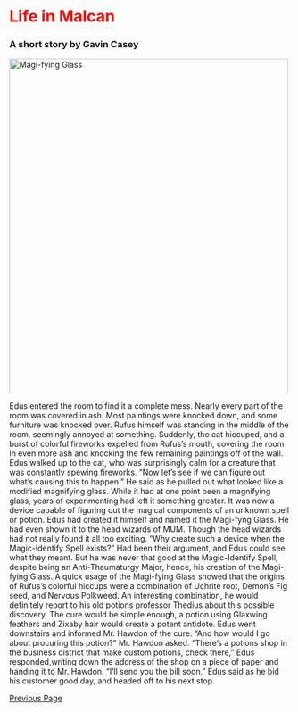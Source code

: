 <!DOCTYPE html>
<html>
<head>
  <title>Life in Malcan</title>
<style>
  h1 {color:red;}
</style>
</head>
<body>
<h1>Life in Malcan</h1>

<h3>A short story by Gavin Casey</h3>

<img src="https://www.invitinghome.com/wp-content/uploads/2019/07/aac110.jpg" alt="Magi-fying Glass" width="500" height="600">

<p>Edus entered the room to find it a complete mess. Nearly every part of the room was covered in ash. Most paintings were knocked down, and some furniture was knocked over. Rufus himself was standing in the middle of the room, seemingly annoyed at something. Suddenly, the cat hiccuped, and a burst of colorful fireworks expelled from Rufus’s mouth, covering the room in even more ash and knocking the few remaining paintings off of the wall.
Edus walked up to the cat, who was surprisingly calm for a creature that was constantly spewing fireworks. “Now let’s see if we can figure out what’s causing this to happen.” He said as he pulled out what looked like a modified magnifying glass. While it had at one point been a magnifying glass, years of experimenting had left it something greater. It was now a device capable of figuring out the magical components of an unknown spell or potion. Edus had created it himself and named it the Magi-fyng Glass. He had even shown it to the head wizards of MUM. Though the head wizards had not really found it all too exciting.
“Why create such a device when the Magic-Identify Spell exists?” Had been their argument, and Edus could see what they meant. But he was never that good at the Magic-Identify Spell, despite being an Anti-Thaumaturgy Major, hence, his creation of the Magi-fying Glass.
A quick usage of the Magi-fying Glass showed that the origins of Rufus’s colorful hiccups were a combination of Uchrite root, Demon’s Fig seed, and Nervous Polkweed. An interesting combination, he would definitely report to his old potions professor Thedius about this possible discovery. The cure would be simple enough, a potion using Glaxwing feathers and Zixaby hair would create a potent antidote. Edus went downstairs and informed Mr. Hawdon of the cure.
“And how would I go about procuring this potion?” Mr. Hawdon asked.
“There’s a potions shop in the business district that make custom potions, check there,” Edus responded,writing down the address of the shop on a piece of paper and handing it to Mr. Hawdon. “I’ll send you the bill soon,” Edus said as he bid his customer good day, and headed off to his next stop.
</p>

<a href="https://gavin-casey.github.io/caseyg3pages2/">Previous Page</a>
</body>

</html>
